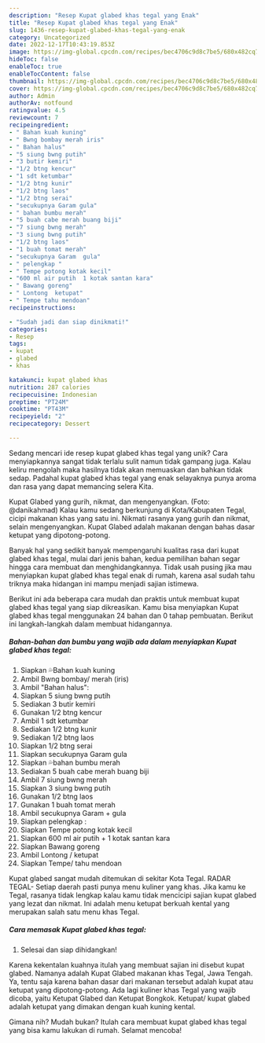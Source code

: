 ```yaml
---
description: "Resep Kupat glabed khas tegal yang Enak"
title: "Resep Kupat glabed khas tegal yang Enak"
slug: 1436-resep-kupat-glabed-khas-tegal-yang-enak
category: Uncategorized
date: 2022-12-17T10:43:19.853Z
image: https://img-global.cpcdn.com/recipes/bec4706c9d8c7be5/680x482cq70/kupat-glabed-khas-tegal-foto-resep-utama.jpg
hideToc: false
enableToc: true
enableTocContent: false
thumbnail: https://img-global.cpcdn.com/recipes/bec4706c9d8c7be5/680x482cq70/kupat-glabed-khas-tegal-foto-resep-utama.jpg
cover: https://img-global.cpcdn.com/recipes/bec4706c9d8c7be5/680x482cq70/kupat-glabed-khas-tegal-foto-resep-utama.jpg
author: Admin
authorAv: notfound
ratingvalue: 4.5
reviewcount: 7
recipeingredient:
- " Bahan kuah kuning"
- " Bwng bombay merah iris"
- " Bahan halus"
- "5 siung bwng putih"
- "3 butir kemiri"
- "1/2 btng kencur"
- "1 sdt ketumbar"
- "1/2 btng kunir"
- "1/2 btng laos"
- "1/2 btng serai"
- "secukupnya Garam gula"
- " bahan bumbu merah"
- "5 buah cabe merah buang biji"
- "7 siung bwng merah"
- "3 siung bwng putih"
- "1/2 btng laos"
- "1 buah tomat merah"
- "secukupnya Garam  gula"
- " pelengkap "
- " Tempe potong kotak kecil"
- "600 ml air putih  1 kotak santan kara"
- " Bawang goreng"
- " Lontong  ketupat"
- " Tempe tahu mendoan"
recipeinstructions:

- "Sudah jadi dan siap dinikmati!"
categories:
- Resep
tags:
- kupat
- glabed
- khas

katakunci: kupat glabed khas 
nutrition: 287 calories
recipecuisine: Indonesian
preptime: "PT24M"
cooktime: "PT43M"
recipeyield: "2"
recipecategory: Dessert

---
```





Sedang mencari ide resep kupat glabed khas tegal yang unik? Cara menyiapkannya sangat tidak terlalu sulit namun tidak gampang juga. Kalau keliru mengolah maka hasilnya tidak akan memuaskan dan bahkan tidak sedap. Padahal kupat glabed khas tegal yang enak selayaknya punya aroma dan rasa yang dapat memancing selera Kita.





Kupat Glabed yang gurih, nikmat, dan mengenyangkan. (Foto: @danikahmad) Kalau kamu sedang berkunjung di Kota/Kabupaten Tegal, cicipi makanan khas yang satu ini. Nikmati rasanya yang gurih dan nikmat, selain mengenyangkan. Kupat Glabed adalah makanan dengan bahas dasar ketupat yang dipotong-potong.

Banyak hal yang sedikit banyak mempengaruhi kualitas rasa dari kupat glabed khas tegal, mulai dari jenis bahan, kedua pemilihan bahan segar hingga cara membuat dan menghidangkannya. Tidak usah pusing jika mau menyiapkan kupat glabed khas tegal enak di rumah, karena asal sudah tahu triknya maka hidangan ini mampu menjadi sajian istimewa.






Berikut ini ada beberapa cara mudah dan praktis untuk membuat kupat glabed khas tegal yang siap dikreasikan. Kamu bisa menyiapkan Kupat glabed khas tegal menggunakan 24 bahan dan 0 tahap pembuatan. Berikut ini langkah-langkah dalam membuat hidangannya.

<!--inarticleads1-->

##### Bahan-bahan dan bumbu yang wajib ada dalam menyiapkan Kupat glabed khas tegal:

1. Siapkan  💦Bahan kuah kuning
1. Ambil  Bwng bombay/ merah (iris)
1. Ambil  &#34;Bahan halus&#34;:
1. Siapkan 5 siung bwng putih
1. Sediakan 3 butir kemiri
1. Gunakan 1/2 btng kencur
1. Ambil 1 sdt ketumbar
1. Sediakan 1/2 btng kunir
1. Sediakan 1/2 btng laos
1. Siapkan 1/2 btng serai
1. Siapkan secukupnya Garam gula
1. Siapkan  💦bahan bumbu merah
1. Sediakan 5 buah cabe merah buang biji
1. Ambil 7 siung bwng merah
1. Siapkan 3 siung bwng putih
1. Gunakan 1/2 btng laos
1. Gunakan 1 buah tomat merah
1. Ambil secukupnya Garam + gula
1. Siapkan  pelengkap :
1. Siapkan  Tempe potong kotak kecil
1. Siapkan 600 ml air putih + 1 kotak santan kara
1. Siapkan  Bawang goreng
1. Ambil  Lontong / ketupat
1. Siapkan  Tempe/ tahu mendoan


Kupat glabed sangat mudah ditemukan di sekitar Kota Tegal. RADAR TEGAL- Setiap daerah pasti punya menu kuliner yang khas. Jika kamu ke Tegal, rasanya tidak lengkap kalau kamu tidak mencicipi sajian kupat glabed yang lezat dan nikmat. Ini adalah menu ketupat berkuah kental yang merupakan salah satu menu khas Tegal. 

<!--inarticleads2-->

##### Cara memasak Kupat glabed khas tegal:


1. Selesai dan siap dihidangkan!

Karena kekentalan kuahnya itulah yang membuat sajian ini disebut kupat glabed. Namanya adalah Kupat Glabed makanan khas Tegal, Jawa Tengah. Ya, tentu saja karena bahan dasar dari makanan tersebut adalah kupat atau ketupat yang dipotong-potong. Ada lagi kuliner khas Tegal yang wajib dicoba, yaitu Ketupat Glabed dan Ketupat Bongkok. Ketupat/ kupat glabed adalah ketupat yang dimakan dengan kuah kuning kental. 

Gimana nih? Mudah bukan? Itulah cara membuat kupat glabed khas tegal yang bisa kamu lakukan di rumah. Selamat mencoba!
